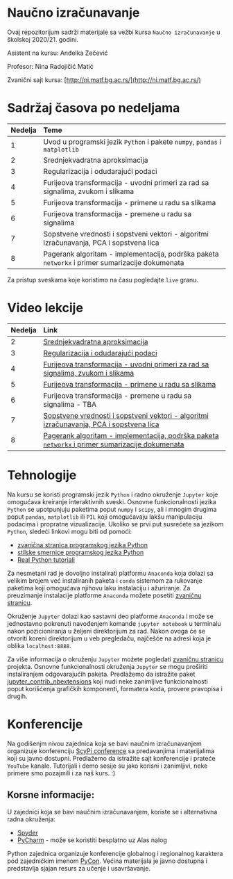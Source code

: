 # Naučno izračunavanje

Ovaj repozitorijum sadrži materijale sa vežbi kursa `Naučno izračunavanje` u školskoj 2020/21. godini.

Asistent na kursu: Anđelka Zečević

Profesor: Nina Radojičić Matić

Zvanični sajt kursa: [http://ni.matf.bg.ac.rs/](http://ni.matf.bg.ac.rs/)

# Sadržaj časova po nedeljama

|Nedelja | Teme |
|:--------|:------|
| 1 | Uvod u programski jezik `Python` i pakete `numpy`, `pandas` i `matplotlib`|
| 2 | Srednjekvadratna aproksimacija |
| 3 | Regularizacija i odudarajući podaci |
| 4 | Furijeova transformacija - uvodni primeri za rad sa signalima, zvukom i slikama |
| 5 | Furijeova transformacija - primene u radu sa slikama |
| 6 | Furijeova transformacija - premene u radu sa signalima |
| 7 | Sopstvene vrednosti i sopstveni vektori - algoritmi izračunavanja, PCA i sopstvena lica |
| 8 | Pagerank algoritam - implementacija, podrška paketa `networkx` i primer sumarizacije dokumenata |

Za pristup sveskama koje koristimo na času pogledajte `live` granu.

# Video lekcije
|Nedelja | Link |
|:--------|:------|
| 2 | [Srednjekvadratna aproksimacija](https://matf.webex.com/matf/ldr.php?RCID=6221d7dcb5e04503b43b68eab964ae30) |
| 3 | [Regularizacija i odudarajući podaci](https://matf.webex.com/matf/ldr.php?RCID=e4a860c0c5fe48efaf93f992b77cff8c)|
| 4 | [Furijeova transformacija - uvodni primeri za rad sa signalima, zvukom i slikama](https://matf.webex.com/matf/ldr.php?RCID=4dc8dd7fe2f447fe9f3fa57e546eff14)|
| 5 | [Furijeova transformacija - primene u radu sa slikama](https://matf.webex.com/matf/ldr.php?RCID=3a231c920d994078af2f69147f3ec3c9)|
| 6 | Furijeova transformacija - premene u radu sa signalima - TBA |
| 7 | [Sopstvene vrednosti i sopstveni vektori - algoritmi izračunavanja, PCA i sopstvena lica](https://matf.webex.com/matf/ldr.php?RCID=8a2a872070844f0bb779a0bc156aab92) |
| 8 | [Pagerank algoritam - implementacija, podrška paketa `networkx` i primer sumarizacije dokumenata](https://matf.webex.com/matf/ldr.php?RCID=fcaaec270b6e42329850ba38d798fe00) |



# Tehnologije

Na kursu se koristi programski jezik `Python` i radno okruženje `Jupyter` koje omogućava kreiranje interaktivnih sveski. Osnovne funkcionalnosti jezika `Python` se upotpunjuju paketima poput `numpy` i `scipy`, ali i mnogim drugima poput `pandas`, `matplotlib` ili `PIL` koji omogućavaju lakšu manipulaciju podacima i propratne vizualizacije. Ukoliko se prvi put susrećete sa jezikom `Python`, sledeći linkovi mogu biti od pomoći:
- [zvanična stranica programskog jezika Python](https://www.python.org/)
- [stilske smernice programskog jezika Python](https://www.python.org/dev/peps/pep-0008/)
- [Real Python tutoriali](https://realpython.com/)

Za nesmetani rad je dovoljno instalirati platformu `Anaconda` koja dolazi sa velikim brojem već instaliranih paketa i `conda` sistemom za rukovanje paketima koji omogućava njihovu laku instalaciju i ažuriranje. Za preuzimanje instalacije platforme `Anaconda` možete posetiti [zvaničnu stranicu](https://www.anaconda.com/products/individual). 

Okruženje `Jupyter` dolazi kao sastavni deo platforme `Anaconda` i može se jednostavno pokrenuti navođenjem komande `jupyter notebook` u terminalu nakon pozicioniranja u željeni direktorijum za rad. Nakon ovoga će se otvoriti koreni direktorijum u veb pregledaču, najčešće na adresi koja je oblika `localhost:8888`.

Za više informacija o okruženju `Jupyter` možete pogledati [zvaničnu stranicu](https://jupyter.org/) projekta. Osnovne funkcionalnosti okruženja `Jupyter` se mogu proširiti instaliranjem odgovarajućih paketa. Predlažemo da istražite paket [jupyter_contrib_nbextensions](https://jupyter-contrib-nbextensions.readthedocs.io/en/latest/index.html) koji nudi neke zanimljive funkcionalnosti poput korišćenja grafičkih komponenti, formatera koda, provere pravopisa i drugih.

# Konferencije

Na godišenjm nivou zajednica koja se bavi naučnim izračunavanjem organizuje konferenciju [ScyPi conference](https://conference.scipy.org/) sa predavanjima i materijalima koji su javno dostupni. Predlažemo da istražite sajt konferencije i prateće `YouTube` kanale. Tutorijali i demo sesije su jako korisni i zanimljivi, neke primere smo pozajmili i za naš kurs. :)   

## Korsne informacije: 
U zajednici koja se bavi naučnim izračunavanjem, koriste se i alternativna radna okruženja:
- [Spyder](https://github.com/spyder-ide/spyder)
- [PyCharm](https://www.jetbrains.com/pycharm/) - može se koristiti besplatno uz Alas nalog

Python zajednica organizuje konferencije globalnog i regionalnog karaktera pod zajedničkim imenom [PyCon](https://pycon.org/). Većina materijala je javno dostupna i predstavlja sjajan resurs za učenje i usavršavanje.